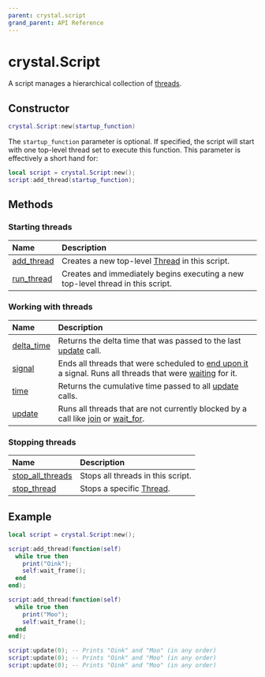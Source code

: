 ```yaml
---
parent: crystal.script
grand_parent: API Reference
---
```


# crystal.Script

A script manages a hierarchical collection of [threads](thread).

## Constructor

```lua
crystal.Script:new(startup_function)
```

The `startup_function` parameter is optional. If specified, the script will start with one top-level thread set to execute this function. This parameter is effectively a short hand for:

```lua
local script = crystal.Script:new();
script:add_thread(startup_function);
```

## Methods

### Starting threads

| Name                            | Description                                                                     |
| :------------------------------ | :------------------------------------------------------------------------------ |
| [add_thread](script_add_thread) | Creates a new top-level [Thread](thread) in this script.                        |
| [run_thread](script_run_thread) | Creates and immediately begins executing a new top-level thread in this script. |

### Working with threads

| Name                            | Description                                                                                                                                  |
| :------------------------------ | :------------------------------------------------------------------------------------------------------------------------------------------- |
| [delta_time](script_delta_time) | Returns the delta time that was passed to the last [update](script_update) call.                                                             |
| [signal](script_signal)         | Ends all threads that were scheduled to [end upon it](thread_end_on) a signal. Runs all threads that were [waiting](thread_wait_for) for it. |
| [time](script_time)             | Returns the cumulative time passed to all [update](script_update) calls.                                                                     |
| [update](script_update)         | Runs all threads that are not currently blocked by a call like [join](thread_join) or [wait_for](thread_wait_for).                           |

### Stopping threads

| Name                                        | Description                        |
| :------------------------------------------ | :--------------------------------- |
| [stop_all_threads](script_stop_all_threads) | Stops all threads in this script.  |
| [stop_thread](script_stop_thread)           | Stops a specific [Thread](thread). |

## Example

```lua
local script = crystal.Script:new();

script:add_thread(function(self)
  while true then
    print("Oink");
    self:wait_frame();
  end
end);

script:add_thread(function(self)
  while true then
    print("Moo");
    self:wait_frame();
  end
end);

script:update(0); -- Prints "Oink" and "Moo" (in any order)
script:update(0); -- Prints "Oink" and "Moo" (in any order)
script:update(0); -- Prints "Oink" and "Moo" (in any order)
```
